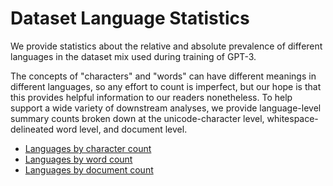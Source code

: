 # Dataset Language Statistics

We provide statistics about the relative and absolute prevalence of different languages in the dataset mix used during training of GPT-3.

The concepts of "characters" and "words" can have different meanings in different languages, so any effort to count is imperfect, but our hope is that this provides helpful information to our readers nonetheless. To help support a wide variety of downstream analyses, we provide language-level summary counts broken down at the unicode-character level, whitespace-delineated word level, and document level.

- [Languages by character count](languages_by_character_count.csv) 
- [Languages by word count](languages_by_word_count.csv) 
- [Languages by document count](languages_by_document_count.csv) 
